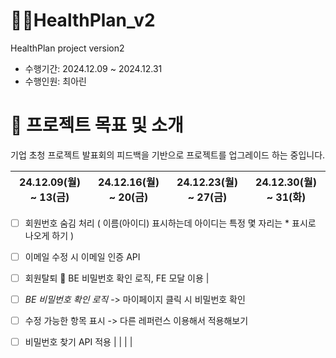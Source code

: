 # 💪🏻HealthPlan_v2
HealthPlan project version2
<br />
- 수행기간: 2024.12.09 ~ 2024.12.31
- 수행인원: 최아린

# 📂 프로젝트 목표 및 소개
기업 초청 프로젝트 발표회의 피드백을 기반으로 프로젝트를 업그레이드 하는 중입니다.

24.12.09(월) ~ 13(금) | 24.12.16(월) ~ 20(금) | 24.12.23(월) ~ 27(금) | 24.12.30(월) ~ 31(화) |
|-------------------------------------------|-------------------------------------------|-------------------------------------------|-------------------------------------------|
- [ ] 회원번호 숨김 처리 ( 이름(아이디) 표시하는데 아이디는 특정 몇 자리는 * 표시로 나오게 하기 )
- [ ] 이메일 수정 시 이메일 인증 API
- [ ] 회원탈퇴  BE 비밀번호 확인 로직, FE 모달 이용 | 
- [ ] *BE 비밀번호 확인 로직* -> 마이페이지 클릭 시 비밀번호 확인
- [ ] 수정 가능한 항목 표시 -> 다른 레퍼런스 이용해서 적용해보기
- [ ] 비밀번호 찾기  API 적용 | | | |



